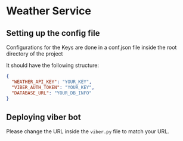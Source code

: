 # Weather Service


## Setting up the config file

Configurations for the Keys are done in a conf.json file inside the root directory of the project

It should have the following structure: 

```json
{
  "WEATHER_API_KEY": "YOUR_KEY",
  "VIBER_AUTH_TOKEN": "YOUR_KEY",
  "DATABASE_URL": "YOUR_DB_INFO"
}
```


## Deploying viber bot

Please change the URL inside the `viber.py` file to match your URL. 
